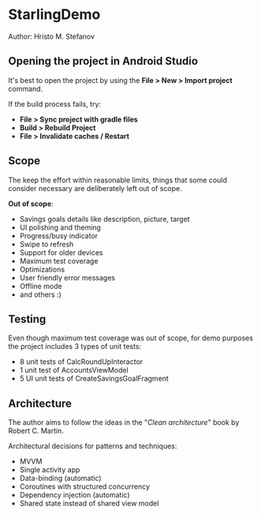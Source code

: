 StarlingDemo
============

Author: Hristo M. Stefanov

## Opening the project in Android Studio

It's best to open the project by using the **File > New > Import project** command.

If the build process fails, try:
* **File > Sync project with gradle files**
* **Build > Rebuild Project**
* **File > Invalidate caches / Restart**

## Scope
The keep the effort within reasonable limits, things that some could
consider necessary are deliberately left out of scope.

**Out of scope**:
* Savings goals details like description, picture, target
* UI polishing and theming
* Progress/busy indicator
* Swipe to refresh
* Support for older devices
* Maximum test coverage
* Optimizations
* User friendly error messages
* Offline mode
* and others :)

##  Testing
Even though maximum test coverage was out of scope, for demo purposes
the project includes 3 types of unit tests:
* 8 unit tests of CalcRoundUpInteractor
* 1 unit test of AccountsViewModel
* 5 UI unit tests of CreateSavingsGoalFragment

## Architecture
The author aims to follow the ideas in the "*Clean architecture*" book by
Robert C. Martin.

Architectural decisions for patterns and techniques:
* MVVM
* Single activity app
* Data-binding (automatic)
* Coroutines with structured concurrency
* Dependency injection (automatic)
* Shared state instead of shared view model
